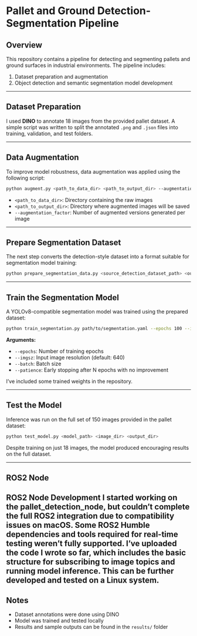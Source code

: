# Pallet and Ground Detection-Segmentation Pipeline

## Overview

This repository contains a pipeline for detecting and segmenting pallets and ground surfaces in industrial environments. The pipeline includes:

1. Dataset preparation and augmentation  
2. Object detection and semantic segmentation model development  

---

## Dataset Preparation

I used **DINO** to annotate 18 images from the provided pallet dataset. A simple script was written to split the annotated `.png` and `.json` files into training, validation, and test folders.

---

## Data Augmentation

To improve model robustness, data augmentation was applied using the following script:

```bash
python augment.py <path_to_data_dir> <path_to_output_dir> --augmentation_factor 5
```

- `<path_to_data_dir>`: Directory containing the raw images  
- `<path_to_output_dir>`: Directory where augmented images will be saved  
- `--augmentation_factor`: Number of augmented versions generated per image

---

## Prepare Segmentation Dataset

The next step converts the detection-style dataset into a format suitable for segmentation model training:

```bash
python prepare_segmentation_data.py <source_detection_dataset_path> <output_segmentation_dataset_path>
```

---

## Train the Segmentation Model

A YOLOv8-compatible segmentation model was trained using the prepared dataset:

```bash
python train_segmentation.py path/to/segmentation.yaml --epochs 100 --imgsz 640 --batch 4 --patience 15
```

**Arguments:**

- `--epochs`: Number of training epochs  
- `--imgsz`: Input image resolution (default: 640)  
- `--batch`: Batch size  
- `--patience`: Early stopping after N epochs with no improvement  

I’ve included some trained weights in the repository.

---

## Test the Model

Inference was run on the full set of 150 images provided in the pallet dataset:

```bash
python test_model.py <model_path> <image_dir> <output_dir>
```

Despite training on just 18 images, the model produced encouraging results on the full dataset.

---

## ROS2 Node

ROS2 Node Development
I started working on the pallet_detection_node, but couldn’t complete the full ROS2 integration due to compatibility issues on macOS. Some ROS2 Humble dependencies and tools required for real-time testing weren’t fully supported. I’ve uploaded the code I wrote so far, which includes the basic structure for subscribing to image topics and running model inference. This can be further developed and tested on a Linux system.
---

## Notes

- Dataset annotations were done using DINO  
- Model was trained and tested locally  
- Results and sample outputs can be found in the `results/` folder  

